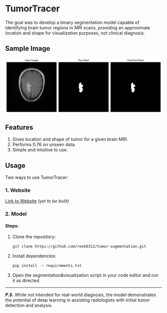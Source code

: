 # TumorTracer

The goal was to develop a binary segmentation model capable of identifying brain tumor regions in MRI scans, providing an approximate location and shape for visualization purposes, not clinical diagnosis.

## Sample Image

![Sample Image](/sample_preds/2.png)


## Features

1. Gives location and shape of tumor for a given brain MRI.
2. Performs 0.76 on unseen data.
3. Simple and intuitive to use.


## Usage

Two ways to use TumorTracer:

### 1. Website

[Link to Website](#) *(yet to be built)*

### 2. Model

#### Steps:

1. Clone the repository:
   ```bash
   git clone https://github.com/reek0312/tumor-segmentation.git

2. Install dependencies:
   ```bash
   pip install -r requirements.txt

3. Open the segmentation&visualization script in your code editor and run it as directed

---


***P.S.*** While not intended for real-world diagnosis, the model demonstrates the potential of deep learning in assisting radiologists with initial tumor detection and analysis.
